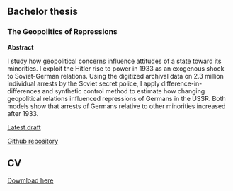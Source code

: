 ## Bachelor thesis
### The Geopolitics of Repressions
**Abstract** 

I study how geopolitical concerns influence attitudes of a state toward its minorities. I exploit the Hitler rise to power in 1933 as an
exogenous shock to Soviet-German relations. Using the digitized archival data on 2.3 million individual arrests by the Soviet secret
police, I apply difference-in-differences and synthetic control method to estimate how changing geopolitical relations influenced
repressions of Germans in the USSR. Both models show that arrests of Germans relative to other minorities increased after 1933.


[Latest draft](https://martin-kosiik.github.io/Geopolitics_of_Repressions.pdf)

[Github repository](https://github.com/martin-kosiik/Geopolitics-of-Repressions)

## CV
[Dowmload here](https://martin-kosiik.github.io/CV.pdf) 
